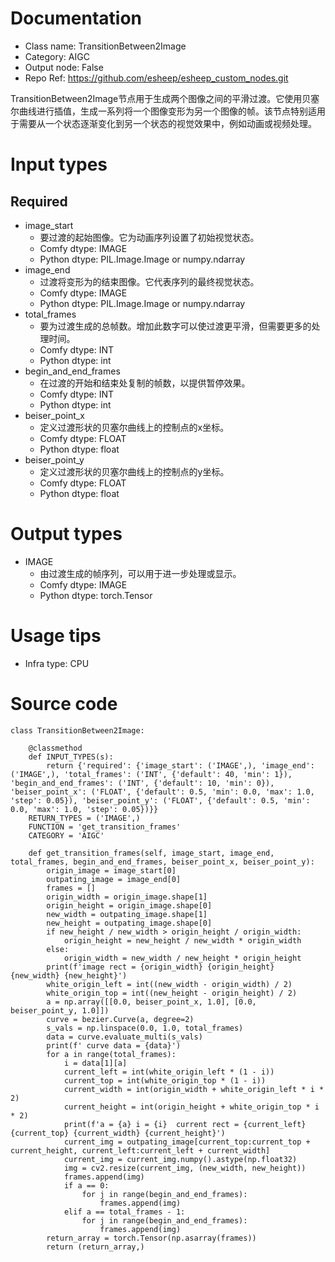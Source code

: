 # Documentation
- Class name: TransitionBetween2Image
- Category: AIGC
- Output node: False
- Repo Ref: https://github.com/esheep/esheep_custom_nodes.git

TransitionBetween2Image节点用于生成两个图像之间的平滑过渡。它使用贝塞尔曲线进行插值，生成一系列将一个图像变形为另一个图像的帧。该节点特别适用于需要从一个状态逐渐变化到另一个状态的视觉效果中，例如动画或视频处理。

# Input types
## Required
- image_start
    - 要过渡的起始图像。它为动画序列设置了初始视觉状态。
    - Comfy dtype: IMAGE
    - Python dtype: PIL.Image.Image or numpy.ndarray
- image_end
    - 过渡将变形为的结束图像。它代表序列的最终视觉状态。
    - Comfy dtype: IMAGE
    - Python dtype: PIL.Image.Image or numpy.ndarray
- total_frames
    - 要为过渡生成的总帧数。增加此数字可以使过渡更平滑，但需要更多的处理时间。
    - Comfy dtype: INT
    - Python dtype: int
- begin_and_end_frames
    - 在过渡的开始和结束处复制的帧数，以提供暂停效果。
    - Comfy dtype: INT
    - Python dtype: int
- beiser_point_x
    - 定义过渡形状的贝塞尔曲线上的控制点的x坐标。
    - Comfy dtype: FLOAT
    - Python dtype: float
- beiser_point_y
    - 定义过渡形状的贝塞尔曲线上的控制点的y坐标。
    - Comfy dtype: FLOAT
    - Python dtype: float

# Output types
- IMAGE
    - 由过渡生成的帧序列，可以用于进一步处理或显示。
    - Comfy dtype: IMAGE
    - Python dtype: torch.Tensor

# Usage tips
- Infra type: CPU

# Source code
```
class TransitionBetween2Image:

    @classmethod
    def INPUT_TYPES(s):
        return {'required': {'image_start': ('IMAGE',), 'image_end': ('IMAGE',), 'total_frames': ('INT', {'default': 40, 'min': 1}), 'begin_and_end_frames': ('INT', {'default': 10, 'min': 0}), 'beiser_point_x': ('FLOAT', {'default': 0.5, 'min': 0.0, 'max': 1.0, 'step': 0.05}), 'beiser_point_y': ('FLOAT', {'default': 0.5, 'min': 0.0, 'max': 1.0, 'step': 0.05})}}
    RETURN_TYPES = ('IMAGE',)
    FUNCTION = 'get_transition_frames'
    CATEGORY = 'AIGC'

    def get_transition_frames(self, image_start, image_end, total_frames, begin_and_end_frames, beiser_point_x, beiser_point_y):
        origin_image = image_start[0]
        outpating_image = image_end[0]
        frames = []
        origin_width = origin_image.shape[1]
        origin_height = origin_image.shape[0]
        new_width = outpating_image.shape[1]
        new_height = outpating_image.shape[0]
        if new_height / new_width > origin_height / origin_width:
            origin_height = new_height / new_width * origin_width
        else:
            origin_width = new_width / new_height * origin_height
        print(f'image rect = {origin_width} {origin_height} {new_width} {new_height}')
        white_origin_left = int((new_width - origin_width) / 2)
        white_origin_top = int((new_height - origin_height) / 2)
        a = np.array([[0.0, beiser_point_x, 1.0], [0.0, beiser_point_y, 1.0]])
        curve = bezier.Curve(a, degree=2)
        s_vals = np.linspace(0.0, 1.0, total_frames)
        data = curve.evaluate_multi(s_vals)
        print(f' curve data = {data}')
        for a in range(total_frames):
            i = data[1][a]
            current_left = int(white_origin_left * (1 - i))
            current_top = int(white_origin_top * (1 - i))
            current_width = int(origin_width + white_origin_left * i * 2)
            current_height = int(origin_height + white_origin_top * i * 2)
            print(f'a = {a} i = {i}  current rect = {current_left} {current_top} {current_width} {current_height}')
            current_img = outpating_image[current_top:current_top + current_height, current_left:current_left + current_width]
            current_img = current_img.numpy().astype(np.float32)
            img = cv2.resize(current_img, (new_width, new_height))
            frames.append(img)
            if a == 0:
                for j in range(begin_and_end_frames):
                    frames.append(img)
            elif a == total_frames - 1:
                for j in range(begin_and_end_frames):
                    frames.append(img)
        return_array = torch.Tensor(np.asarray(frames))
        return (return_array,)
```